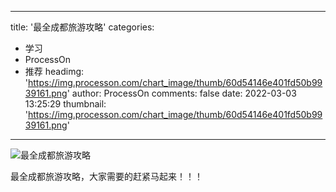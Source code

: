 
---
title: '最全成都旅游攻略'
categories: 
 - 学习
 - ProcessOn
 - 推荐
headimg: 'https://img.processon.com/chart_image/thumb/60d54146e401fd50b9939161.png'
author: ProcessOn
comments: false
date: 2022-03-03 13:25:29
thumbnail: 'https://img.processon.com/chart_image/thumb/60d54146e401fd50b9939161.png'
---

<div>   
<img class="thumb" alt="最全成都旅游攻略" src="https://img.processon.com/chart_image/thumb/60d54146e401fd50b9939161.png" referrerpolicy="no-referrer">
<p>最全成都旅游攻略，大家需要的赶紧马起来！！！</p>  
</div>
            